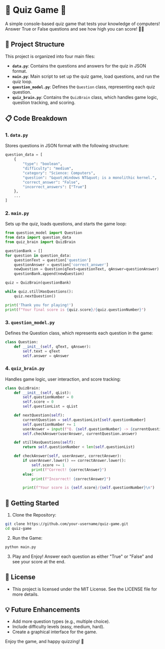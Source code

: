 # 🎉 Quiz Game 🎉

A simple console-based quiz game that tests your knowledge of computers! Answer True or False questions and see how high you can score! 🧠💡

## 📁 Project Structure

This project is organized into four main files:

- **`data.py`**: Contains the questions and answers for the quiz in JSON format.
- **`main.py`**: Main script to set up the quiz game, load questions, and run the quiz loop.
- **`question_model.py`**: Defines the `Question` class, representing each quiz question.
- **`quiz_brain.py`**: Contains the `QuizBrain` class, which handles game logic, question tracking, and scoring.

## 📋 Code Breakdown

### 1. `data.py`

Stores questions in JSON format with the following structure:

```python
question_data = [
    {
        "type": "boolean",
        "difficulty": "medium",
        "category": "Science: Computers",
        "question": "&quot;Windows NT&quot; is a monolithic kernel.",
        "correct_answer": "False",
        "incorrect_answers": ["True"]
    },
    ...
]
```

### 2. `main.py`
Sets up the quiz, loads questions, and starts the game loop:
```python
from question_model import Question
from data import question_data
from quiz_brain import QuizBrain

questionBank = []
for question in question_data:
    questionText = question['question']
    questionAnswer = question['correct_answer']
    newQuestion = Question(qText=questionText, qAnswer=questionAnswer)
    questionBank.append(newQuestion)

quiz = QuizBrain(questionBank)

while quiz.stillHasQuestions():
    quiz.nextQuestion()

print('Thank you for playing!')
print(f"Your final score is {quiz.score}/{quiz.questionNumber}")
```

### 3. `question_model.py`
Defines the Question class, which represents each question in the game:
```python
class Question:
    def __init__(self, qText, qAnswer):
        self.text = qText
        self.answer = qAnswer
```

### 4. `quiz_brain.py`
Handles game logic, user interaction, and score tracking:
```python
class QuizBrain:
    def __init__(self, qList):
        self.questionNumber = 0
        self.score = 0
        self.questionList = qList

    def nextQuestion(self):
        currentQuestion = self.questionList[self.questionNumber]
        self.questionNumber += 1
        userAnswer = input(f"Q. {self.questionNumber} -> {currentQuestion.text} (True/False): ")
        self.checkAnswer(userAnswer, currentQuestion.answer)

    def stillHasQuestions(self):
        return self.questionNumber < len(self.questionList)

    def checkAnswer(self, userAnswer, correctAnswer):
        if userAnswer.lower() == correctAnswer.lower():
            self.score += 1
            print(f"Correct! {correctAnswer}")
        else:
            print(f"Incorrect! {correctAnswer}")

        print(f"Your score is {self.score}/{self.questionNumber}\n")
```

## 🚀 Getting Started
1. Clone the Repository:
```bash
git clone https://github.com/your-username/quiz-game.git
cd quiz-game
```
2. Run the Game:
```bash
python main.py
```
3. Play and Enjoy! Answer each question as either "True" or "False" and see your score at the end.

## 📜 License
- This project is licensed under the MIT License. See the LICENSE file for more details.

## 💡 Future Enhancements
- Add more question types (e.g., multiple choice).
- Include difficulty levels (easy, medium, hard).
- Create a graphical interface for the game.



Enjoy the game, and happy quizzing! 🎉



